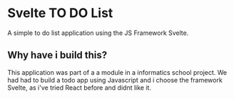 # Svelte TO DO List

A simple to do list application using the JS Framework Svelte.

## Why have i build this?

This application was part of a a module in a informatics school project. We had had to build a todo app using Javascript and i choose the framework Svelte, as i've tried React before and didnt like it. 